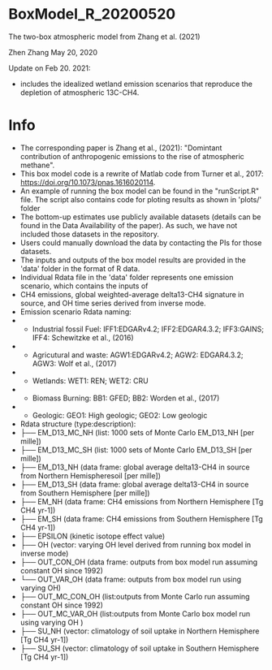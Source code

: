 # BoxModel_R_20200520
The two-box atmospheric model from Zhang et al. (2021)

Zhen Zhang
May 20, 2020

Update on Feb 20. 2021:
- includes the idealized wetland emission scenarios that reproduce the depletion of atmospheric 13C-CH4.

# Info
 * The corresponding paper is Zhang et al., (2021): "Domintant contribution of anthropogenic emissions to the rise of atmospheric methane".
 * This box model code is a rewrite of Matlab code from Turner et al., 2017: https://doi.org/10.1073/pnas.1616020114.
 * An example of running the box model can be found in the "runScript.R" file. The script also contains code for ploting results as shown in 'plots/' folder 
 * The bottom-up estimates use publicly available datasets (details can be found in the Data Availability of the paper). As such, we have not included those datasets in the repository.
 * Users could manually download the data by contacting the PIs for those datasets.
 * The inputs and outputs of the box model results are provided in the 'data' folder in the format of R data.
 * Individual Rdata file in the 'data' folder represents one emission scenario, which contains the inputs of
 * CH4 emissions, global weighted-average delta13-CH4 signature in source, and OH time series derived from inverse mode.
 * Emission scenario Rdata naming:
 *   - Industrial fossil Fuel: IFF1:EDGARv4.2; IFF2:EDGAR4.3.2; IFF3:GAINS; IFF4: Schewitzke et al., (2016)
 *   - Agricutural and waste: AGW1:EDGARv4.2; AGW2: EDGAR4.3.2; AGW3: Wolf et al., (2017)
 *   - Wetlands: WET1: REN; WET2: CRU
 *   - Biomass Burning: BB1: GFED; BB2: Worden et al., (2017)
 *   - Geologic: GEO1: High geologic; GEO2: Low geologic
 * Rdata structure (type:description):
 * ├── EM_D13_MC_NH (list: 1000 sets of Monte Carlo EM_D13_NH [per mille])
 * ├── EM_D13_MC_SH (list: 1000 sets of Monte Carlo EM_D13_SH [per mille])
 * ├── EM_D13_NH (data frame: global average delta13-CH4 in source from Northern Hemispheresoil [per mille])
 * ├── EM_D13_SH (data frame: global average delta13-CH4 in source from Southern Hemisphere [per mille])
 * ├── EM_NH (data frame: CH4 emissions from Northern Hemisphere [Tg CH4 yr-1])
 * ├── EM_SH (data frame: CH4 emissions from Southern Hemisphere [Tg CH4 yr-1])
 * ├── EPSILON (kinetic isotope effect value)
 * ├── OH (vector: varying OH level derived from running box model in inverse mode)
 * ├── OUT_CON_OH (data frame: outputs from box model run assuming constant OH since 1992)
 * └── OUT_VAR_OH (data frame: outputs from box model run using varying OH)
 * ├── OUT_MC_CON_OH (list:outputs from Monte Carlo run assuming constant OH since 1992)
 * ├── OUT_MC_VAR_OH (list:outputs from Monte Carlo box model run using varying OH )
 * ├── SU_NH (vector: climatology of soil uptake in Northern Hemisphere [Tg CH4 yr-1])
 * ├── SU_SH (vector: climatology of soil uptake in Southern Hemisphere [Tg CH4 yr-1])
 
